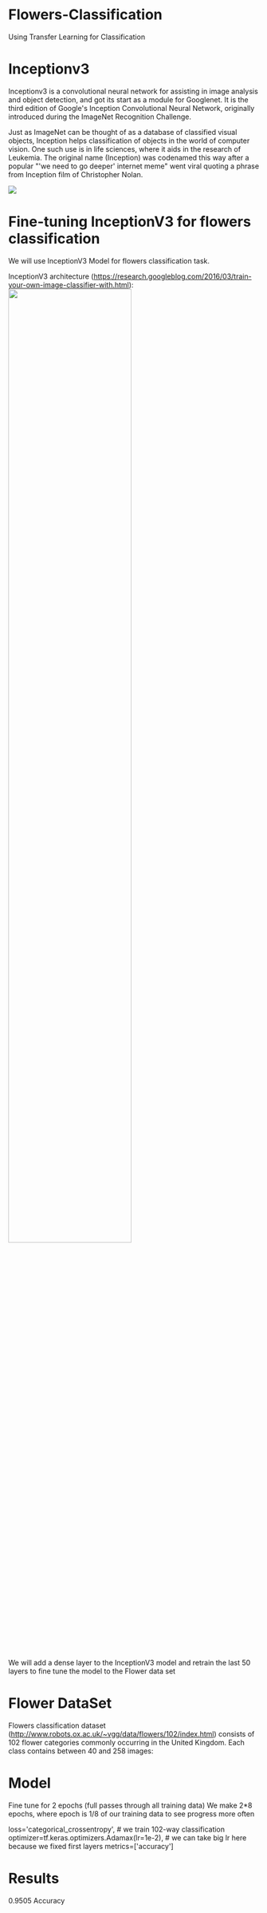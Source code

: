 # Flowers-Classification
Using Transfer Learning for Classification


# Inceptionv3

Inceptionv3 is a convolutional neural network for assisting in image analysis and object detection, and got its start as a module for Googlenet. It is the third edition of Google's Inception Convolutional Neural Network, originally introduced during the ImageNet Recognition Challenge. 

Just as ImageNet can be thought of as a database of classified visual objects, Inception helps classification of objects in the world of computer vision. One such use is in life sciences, where it aids in the research of Leukemia. The original name (Inception) was codenamed this way after a popular "'we need to go deeper' internet meme" went viral quoting a phrase from Inception film of Christopher Nolan.

<img src="https://i.kym-cdn.com/photos/images/newsfeed/000/531/557/a88.jpg">



# Fine-tuning InceptionV3 for flowers classification

We will use InceptionV3 Model for flowers classification task.

InceptionV3 architecture (https://research.googleblog.com/2016/03/train-your-own-image-classifier-with.html):
<img src="https://github.com/hse-aml/intro-to-dl/blob/master/week3/images/inceptionv3.png?raw=1" style="width:70%">

We will add a dense layer to the InceptionV3 model and retrain the last 50 layers to fine tune the model to the Flower data set

# Flower DataSet 

Flowers classification dataset (http://www.robots.ox.ac.uk/~vgg/data/flowers/102/index.html) consists of 102 flower categories commonly occurring in the United Kingdom. Each class contains between 40 and 258 images:
# Model

Fine tune for 2 epochs (full passes through all training data)
We make 2*8 epochs, where epoch is 1/8 of our training data to see progress more often

loss='categorical_crossentropy',  # we train 102-way classification
optimizer=tf.keras.optimizers.Adamax(lr=1e-2),  # we can take big lr here because we fixed first layers
metrics=['accuracy']  

# Results 

0.9505 Accuracy
